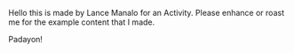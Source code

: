 Hello this is made by Lance Manalo for an Activity.
Please enhance or roast me for the example content that I made.

Padayon!
